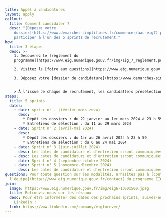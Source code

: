 ```yaml
---
title: Appel à candidatures
layout: apply
callout:
  title: Comment candidater ?
  desc: "[Déposez votre
    dossier](https://www.demarches-simplifiees.fr/commencer/aac-eig7) pour
    participer à l’un des 5 sprints de recrutement."
how:
  title: 3 étapes
  desc: >-
    1. Découvrez le [règlement du
    programme](https://www.eig.numerique.gouv.fr/img/eig_7_reglement.pdf)

    2. Visitez la [foire aux questions](https://www.eig.numerique.gouv.fr/participer/candidats/faq)

    3. Déposez votre [dossier de candidature](https://www.demarches-simplifiees.fr/commencer/aac-eig7)


    > À l'issue de chaque de recrutement, les candidat(e)s présélectionné(e)s qui n'auront pas été recruté(e)s sur mission pourront, si elles et ils en ont exprimé le souhait, intégrer un vivier, afin de se voir proposer éventuellement de futures missions EIG en 2024.
steps:
  title: 5 sprints
  dates:
    - date: Sprint n° 1 (février-mars 2024)
      desc: |-
        * Dépôt des dossiers : du 29 janvier au 1er mars 2024 à 23 h 59
        * Entretiens de sélection : du 11 au 29 mars 2024
    - date: Sprint n° 2 (avril-mai 2024)
      desc: |-
        * Dépôt des dossiers : du 1er au 26 avril 2024 à 23 h 59
        * Entretiens de sélection : du 6 au 24 mai 2024
    - date: Sprint n° 3 (juin-juillet 2024)
      desc: Les dates de candidature et d'entretien seront communiquées prochainement.
    - desc: Les dates de candidature et d'entretien seront communiquées prochainement.
      date: Sprint n° 4 (septembre-octobre 2024)
    - date: Sprint n° 5 (novembre-décembre 2024)
      desc: Les dates de candidature et d'entretien seront communiquées prochainement.
questions: Pour toute question sur les modalités, n'hésitez pas à [contacter
  l'équipe](https://www.eig.numerique.gouv.fr/contact) du programme EIG.
join:
  image: https://www.eig.numerique.gouv.fr/img/eig6-1500x500.jpeg
  title: Retrouvez-nous sur les réseaux
  desc: Pour être informé(e) des dates des prochains sprints, suivez-nous sur
    LinkedIn !
  link: https://www.linkedin.com/company/eigforever/
---
```

